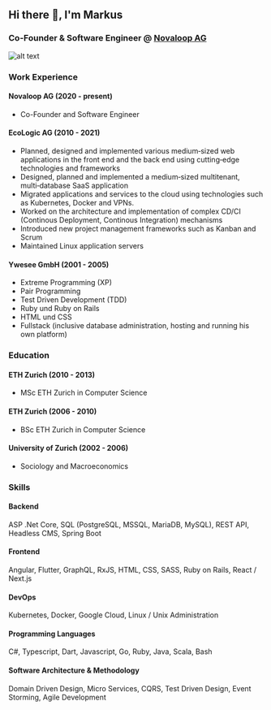 ## Hi there 👋, I'm Markus

### Co-Founder & Software Engineer @ [Novaloop AG](https://novaloop.ch)

![alt text](https://files.novaloop.ch/images/novaloop/banner-ruby.png "Novaloop AG")

### Work Experience

#### Novaloop AG (2020 - present)

* Co-Founder and Software Engineer


#### EcoLogic AG (2010 - 2021)

* Planned, designed and implemented various medium‑sized web applications in the front end and the back end using cutting‑edge technologies and frameworks
* Designed, planned and implemented a medium‑sized multitenant, multi‑database SaaS application
* Migrated applications and services to the cloud using technologies such as Kubernetes, Docker and VPNs.
* Worked on the architecture and implementation of complex CD/CI (Continous Deployment, Continous Integration) mechanisms
* Introduced new project management frameworks such as Kanban and Scrum
* Maintained Linux application servers

#### Ywesee GmbH (2001 - 2005)

* Extreme Programming (XP)
* Pair Programming
* Test Driven Development (TDD)
* Ruby und Ruby on Rails
* HTML und CSS
* Fullstack (inclusive database administration, hosting and running his own platform)

### Education

#### ETH Zurich (2010 - 2013)

* MSc ETH Zurich in Computer Science

#### ETH Zurich (2006 - 2010)

* BSc ETH Zurich in Computer Science

#### University of Zurich (2002 - 2006)

* Sociology and Macroeconomics

### Skills

#### Backend

ASP .Net Core, SQL (PostgreSQL, MSSQL, MariaDB, MySQL), REST API, Headless CMS, Spring Boot

#### Frontend

Angular, Flutter, GraphQL, RxJS, HTML, CSS, SASS, Ruby on Rails, React / Next.js

#### DevOps 

Kubernetes, Docker, Google Cloud, Linux / Unix Administration

#### Programming Languages

C#, Typescript, Dart, Javascript, Go, Ruby, Java, Scala, Bash

#### Software Architecture & Methodology

Domain Driven Design, Micro Services, CQRS, Test Driven Design, Event Storming, Agile Development

